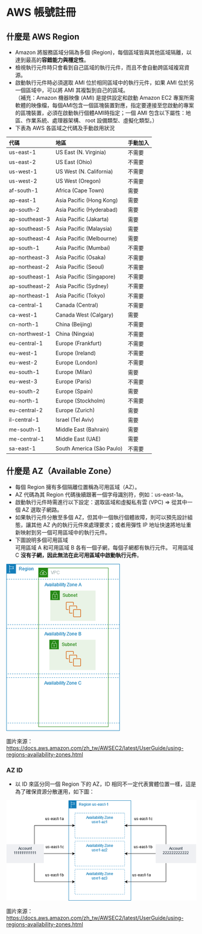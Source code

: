 # AWS 帳號註冊      

## 什麼是 AWS Region  

+ Amazon 將服務區域分隔為多個 (Region)，每個區域皆與其他區域隔離，以達到最高的**容錯能力與穩定性**。                   
+ 檢視執行元件時只會看到自己區域的執行元件，而且不會自動跨區域複寫資源。        
+ 啟動執行元件時必須選取 AMI 位於相同區域中的執行元件，如果 AMI 位於另一個區域中，可以將 AMI 其複製到自己的區域。        
（補充：Amazon 機器映像 (AMI) 是提供設定和啟動 Amazon EC2 專案所需軟體的映像檔，每個AMI包含一個區塊裝置對應，指定要連接至您啟動的專案的區塊裝置，必須在啟動執行個體AMI時指定；一個 AMI 包含以下屬性：地區、作業系統、處理器架構、 root 設備類型、虛擬化類型。）             
+ 下表為 AWS 各區域之代碼及手動啟用狀況    

| 代碼            | 地區                         | 手動加入 |
| :------------- | :--------------------------- | :------------ |
| us-east-1      | US East (N. Virginia)         | 不需要  |
| us-east-2      | US East (Ohio)                | 不需要  |
| us-west-1      | US West (N. California)       | 不需要  |
| us-west-2      | US West (Oregon)              | 不需要  |
| af-south-1     | Africa (Cape Town)            | 需要      |
| ap-east-1      | Asia Pacific (Hong Kong)      | 需要      |
| ap-south-2     | Asia Pacific (Hyderabad)      | 需要      |
| ap-southeast-3 | Asia Pacific (Jakarta)        | 需要      |
| ap-southeast-5 | Asia Pacific (Malaysia)       | 需要      |
| ap-southeast-4 | Asia Pacific (Melbourne)      | 需要      |
| ap-south-1     | Asia Pacific (Mumbai)         | 不需要  |
| ap-northeast-3 | Asia Pacific (Osaka)          | 不需要  |
| ap-northeast-2 | Asia Pacific (Seoul)          | 不需要  |
| ap-southeast-1 | Asia Pacific (Singapore)      | 不需要  |
| ap-southeast-2 | Asia Pacific (Sydney)         | 不需要  |
| ap-northeast-1 | Asia Pacific (Tokyo)          | 不需要  |
| ca-central-1   | Canada (Central)              | 不需要  |
| ca-west-1      | Canada West (Calgary)         | 需要      |
| cn-north-1     | China (Beijing)               | 不需要  |
| cn-northwest-1 | China (Ningxia)               | 不需要  |
| eu-central-1   | Europe (Frankfurt)            | 不需要  |
| eu-west-1      | Europe (Ireland)              | 不需要  |
| eu-west-2      | Europe (London)               | 不需要  |
| eu-south-1     | Europe (Milan)                | 需要      |
| eu-west-3      | Europe (Paris)                | 不需要  |
| eu-south-2     | Europe (Spain)                | 需要      |
| eu-north-1     | Europe (Stockholm)            | 不需要  |
| eu-central-2   | Europe (Zurich)               | 需要      |
| il-central-1   | Israel (Tel Aviv)             | 需要      |
| me-south-1     | Middle East (Bahrain)         | 需要      |
| me-central-1   | Middle East (UAE)             | 需要      |
| sa-east-1      | South America (São Paulo)     | 不需要  |


  






## 什麼是 AZ（Available Zone）      

+ 每個 Region 擁有多個隔離位置稱為可用區域（AZ）。         
+ AZ 代碼為其 Region 代碼後續跟著一個字母識別符，例如：us-east-1a。          
+ 啟動執行元件時需進行以下設定：選取區域和虛擬私有雲 (VPC) => 從其中一個 AZ 選取子網路。
+ 如果執行元件分散至多個 AZ，但其中一個執行個體故障，則可以預先設計組態，讓其他 AZ 內的執行元件來處理要求；或者用彈性 IP 地址快速將地址重新映射到另一個可用區域中的執行元件。
+ 下圖說明多個可用區域     
可用區域 A 和可用區域 B 各有一個子網，每個子網都有執行元件。
可用區域 C **沒有子網，因此無法在此可用區域中啟動執行元件**。

![AZ 說明](../assets/week-03/img/region-with-azs.png)        
 
圖片來源：https://docs.aws.amazon.com/zh_tw/AWSEC2/latest/UserGuide/using-regions-availability-zones.html
        
### AZ ID    
+ 以 ID 來區分同一個 Region 下的 AZ，ID 相同不一定代表實體位置一樣，這是為了確保資源分散運用，如下圖：  

![AZ ID說明](../assets/week-03/img/AZ-ID_explain.png)        
 
圖片來源：https://docs.aws.amazon.com/zh_tw/AWSEC2/latest/UserGuide/using-regions-availability-zones.html   


